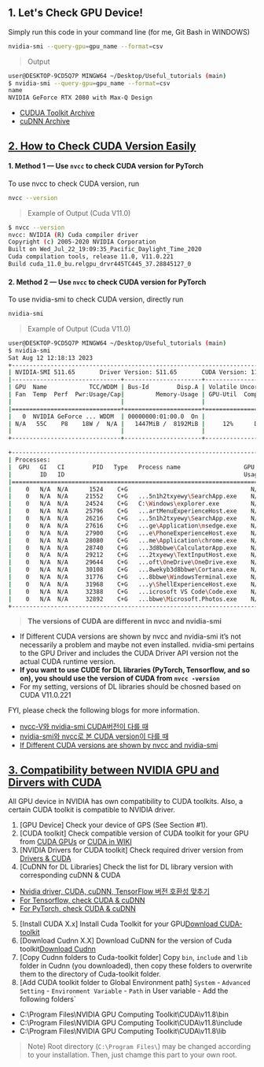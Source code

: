 ## 1. Let's Check GPU Device!
Simply run this code in your command line (for me, Git Bash in WINDOWS)
```bash
nvidia-smi --query-gpu=gpu_name --format=csv
```
> Output
```bash
user@DESKTOP-9CD5Q7P MINGW64 ~/Desktop/Useful_tutorials (main)
$ nvidia-smi --query-gpu=gpu_name --format=csv
name
NVIDIA GeForce RTX 2080 with Max-Q Design
```

- [CUDUA Toolkit Archive](https://developer.nvidia.com/cuda-toolkit-archive)
- [cuDNN Archive](https://developer.nvidia.com/rdp/cudnn-archive)


## **[2. How to Check CUDA Version Easily](https://varhowto.com/check-pytorch-cuda-version/)**

#### **1. Method 1 — Use `nvcc` to check CUDA version for PyTorch**
To use nvcc to check CUDA version, run
```bash
nvcc --version
```
> Example of Output (Cuda V11.0)
```bash
$ nvcc --version
nvcc: NVIDIA (R) Cuda compiler driver
Copyright (c) 2005-2020 NVIDIA Corporation
Built on Wed_Jul_22_19:09:35_Pacific_Daylight_Time_2020
Cuda compilation tools, release 11.0, V11.0.221
Build cuda_11.0_bu.relgpu_drvr445TC445_37.28845127_0
```

#### **2. Method 2 — Use `nvcc` to check CUDA version for PyTorch**
To use nvidia-smi to check CUDA version, directly run
```bash
nvidia-smi
```
> Example of Output (Cuda V11.0)
```bash
user@DESKTOP-9CD5Q7P MINGW64 ~/Desktop/Useful_tutorials (main)
$ nvidia-smi
Sat Aug 12 12:18:13 2023
+-----------------------------------------------------------------------------+
| NVIDIA-SMI 511.65       Driver Version: 511.65       CUDA Version: 11.6     |
|-------------------------------+----------------------+----------------------+
| GPU  Name            TCC/WDDM | Bus-Id        Disp.A | Volatile Uncorr. ECC |
| Fan  Temp  Perf  Pwr:Usage/Cap|         Memory-Usage | GPU-Util  Compute M. |
|                               |                      |               MIG M. |
|===============================+======================+======================|
|   0  NVIDIA GeForce ... WDDM  | 00000000:01:00.0  On |                  N/A |
| N/A   55C    P8    18W /  N/A |   1447MiB /  8192MiB |     12%      Default |
|                               |                      |                  N/A |
+-------------------------------+----------------------+----------------------+

+-----------------------------------------------------------------------------+
| Processes:                                                                  |
|  GPU   GI   CI        PID   Type   Process name                  GPU Memory |
|        ID   ID                                                   Usage      |
|=============================================================================|
|    0   N/A  N/A      1524    C+G                                   N/A      |
|    0   N/A  N/A     21552    C+G   ...5n1h2txyewy\SearchApp.exe    N/A      |
|    0   N/A  N/A     24524    C+G   C:\Windows\explorer.exe         N/A      |
|    0   N/A  N/A     25796    C+G   ...artMenuExperienceHost.exe    N/A      |
|    0   N/A  N/A     26216    C+G   ...5n1h2txyewy\SearchApp.exe    N/A      |
|    0   N/A  N/A     27616    C+G   ...ge\Application\msedge.exe    N/A      |
|    0   N/A  N/A     27900    C+G   ...e\PhoneExperienceHost.exe    N/A      |
|    0   N/A  N/A     28080    C+G   ...me\Application\chrome.exe    N/A      |
|    0   N/A  N/A     28740    C+G   ...3d8bbwe\CalculatorApp.exe    N/A      |
|    0   N/A  N/A     29212    C+G   ...2txyewy\TextInputHost.exe    N/A      |
|    0   N/A  N/A     29644    C+G   ...oft\OneDrive\OneDrive.exe    N/A      |
|    0   N/A  N/A     30108    C+G   ...8wekyb3d8bbwe\Cortana.exe    N/A      |
|    0   N/A  N/A     31776    C+G   ...8bbwe\WindowsTerminal.exe    N/A      |
|    0   N/A  N/A     31968    C+G   ...y\ShellExperienceHost.exe    N/A      |
|    0   N/A  N/A     32388    C+G   ...icrosoft VS Code\Code.exe    N/A      |
|    0   N/A  N/A     32892    C+G   ...bbwe\Microsoft.Photos.exe    N/A      |
+-----------------------------------------------------------------------------+
```

> **The versions of CUDA are different in nvcc and nvidia-smi**

- If Different CUDA versions are shown by nvcc and nvidia-smi it’s not necessarily a problem and maybe not even installed.
nvidia-smi pertains to the GPU Driver and includes the CUDA Driver API version not the actual CUDA runtime version.
- **If you want to use CUDE for DL libraries (PyTorch, Tensorflow, and so on), you should use the version of CUDA from `nvcc -version`**
- For my setting, versions of DL libraries should be chosned based on CUDA V11.0.221

FYI, please check the following blogs for more information.
- [nvcc-V와 nvidia-smi CUDA버전이 다를 때](https://kumoh-irl.tistory.com/91)
- [nvidia-smi와 nvcc로 본 CUDA version이 다를 때](https://bo-10000.tistory.com/73)
- [If Different CUDA versions are shown by nvcc and nvidia-smi ](https://medium.com/@brianhourigan/if-different-cuda-versions-are-shown-by-nvcc-and-nvidia-smi-its-necessarily-not-a-problem-and-311eda26856c)

## **[3. Compatibility between NVIDIA GPU and Dirvers with CUDA](https://kyumdoctor.tistory.com/68)**
All GPU device in NVIDIA has own compatibility to CUDA toolkits. Also, a certain CUDA toolkit is compatible to NVIDIA driver.

1. [GPU Device] Check your device of GPS (See Section #1).
2. [CUDA toolkit] Check compatible version of CUDA toolkit for your GPU from [CUDA GPUs](https://developer.nvidia.com/cuda-gpus) or [CUDA in WIKI](https://en.wikipedia.org/wiki/CUDA#GPUs_supported)
3. [NVIDIA Drivers for CUDA toolkit] Check required driver version from [Drivers & CUDA](https://docs.nvidia.com/cuda/cuda-toolkit-release-notes/index.html)
4. [CuDNN for DL Libraries] Check the list for DL library version with corresponding cuDNN & CUDA
- [Nvidia driver, CUDA, cuDNN, TensorFlow 버전 호환성 맞추기](https://robot9710.tistory.com/29)
- [For Tensorflow, check CUDA & cuDNN](https://www.tensorflow.org/install/source_windows#gpu)
- [For PyTorch, check CUDA & cuDNN](https://pytorch.org/get-started/previous-versions/)
5. [Install CUDA X.x] Install Cuda Toolkit for your GPU[Download CUDA-toolkit](https://developer.nvidia.com/cuda-toolkit-archive)
6. [Download Cudnn X.X] Download CuDNN for the version of Cuda toolkit[Download Cudnn](https://developer.nvidia.com/cuda-toolkit-archive)
7. [Copy Cudnn folders to Cuda-toolkit folder] Copy `bin`, `include` and `lib` folder in Cudnn (you downloaded), then copy these folders to overwrite them to the directory of Cuda-toolkit folder.
8. [Add CUDA toolkit folder to Global Environment path] `System` - `Advanced Setting` - `Environment Variable` - `Path` in User variable - Add the following folders`
- C:\Program Files\NVIDIA GPU Computing Toolkit\CUDA\v11.8\bin
- C:\Program Files\NVIDIA GPU Computing Toolkit\CUDA\v11.8\include
- C:\Program Files\NVIDIA GPU Computing Toolkit\CUDA\v11.8\lib

> Note) Root directory (`C:\Program Files\`) may be changed according to your installation. Then, just chamge this part to your own root.
  





